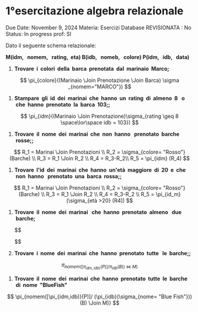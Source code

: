 # 1°esercitazione algebra relazionale

Due Date: November 9, 2024
Materia: Esercizi Database
REVISIONATA : No
Status: In progress
prof: SI

Dato il seguente schema relazionale:

**M(idm,   nomem,   rating,  eta)
B(idb,   nomeb,   colore)
P(idm,   idb,   data)**

1. **Trovare  i  colori  della  barca  prenotata  dal  marinaio  Marco;**

$$
\pi_{colore}((Marinaio \Join Prenotazione \Join Barca) \sigma _{nomem="MARCO"}) 
$$

1. **Stampare  gli  id  dei  marinai  che  hanno  un  rating  di  almeno  8   o  che  hanno  prenotato  la  barca  103;;**

$$
\pi_{idm}((Marinaio \Join Prenotazione)\sigma_{rating  \geq 8 \space\lor\space idb = 103}) 
$$

1. **Trovare  il  nome  dei  marinai  che  non  hanno   prenotato  barche  rosse;;**

$$
R_1 = Marinai \Join Prenotazioni \\ R_2 = \sigma_{colore= "Rosso"} (Barche) \\ R_3 = R_1 \Join R_2 \\ R_4 = R_3-R_2\\ R_5 = \pi_{idm} (R_4)
$$

1. **Trovare  l'id  dei  marinai  che  hanno  un'età  maggiore  di  20  e  che  non  hanno   prenotato  una  barca  rossa;;**

$$
R_1 = Marinai \Join Prenotazioni \\ R_2 = \sigma_{colore= "Rosso"} (Barche) \\ R_3 = R_1 \Join R_2 \\ R_4 = R_3-R_2 \\ R_5 = \pi_{id_m}(\sigma_{età >20} (R4))
$$

1. **Trovare  il  nome  dei  marinai   che  hanno  prenotato  almeno   due  barche;**
    
    $$
    
    $$
    
2. **Trovare  i  nome  dei  marinai  che  hanno  prenotato  tutte   le  barche;;**

$$
\pi_{nomem([\pi_{idm,idb)}(P)]/ \pi_{idb}(B)) \Join M)}
$$

1. **Trovare  il  nome  dei  marinai  che  hanno  prenotato  tutte  le  barche  di  nome  "BlueFish"**

$$
\pi_{nomem([\pi_{idm,idb)}(P)]/ (\pi_{idb}(\sigma_{nome= "Blue Fish"}))(B) \Join M)}
$$